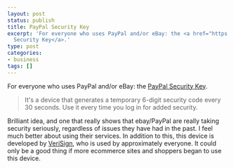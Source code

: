 ```yaml
---
layout: post
status: publish
title: PayPal Security Key
excerpt: 'For everyone who uses PayPal and/or eBay: the <a href="https://www.paypal.com/securitykey">PayPal
  Security Key</a>.'
type: post
categories:
- business
tags: []
---
```

For everyone who uses PayPal and/or eBay: the <a href="https://www.paypal.com/securitykey">PayPal Security Key</a>.
<blockquote><p>It's a device that generates a temporary 6-digit security code every 30 seconds. Use it every time you log in for added security.</p></blockquote>
Brilliant idea, and one that really shows that ebay/PayPal are really taking security seriously, regardless of issues they have had in the past. I feel much better about using their services. In addition to this, this device is developed by <a href="http://www.verisign.com/">VeriSign</a>, who is used by approximately everyone. It could only be a good thing if more ecommerce sites and shoppers began to use this device.
